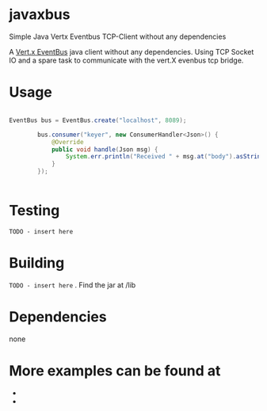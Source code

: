 # javaxbus
Simple Java Vertx  Eventbus  TCP-Client without any dependencies

A [Vert.x EventBus](http://vertx.io/docs/vertx-core/java/#event_bus) java client without any dependencies. Using TCP Socket
IO and a spare task to communicate with the vert.X evenbus tcp bridge. 


# Usage
```java

EventBus bus = EventBus.create("localhost", 8089);

        bus.consumer("keyer", new ConsumerHandler<Json>() {
            @Override
            public void handle(Json msg) {
                System.err.println("Received " + msg.at("body").asString());
            }
        });
        
```





# Testing
`TODO - insert here`

# Building

`TODO - insert here` . Find the jar at /lib

# Dependencies
none

# More examples can be found at  
* 
* 
